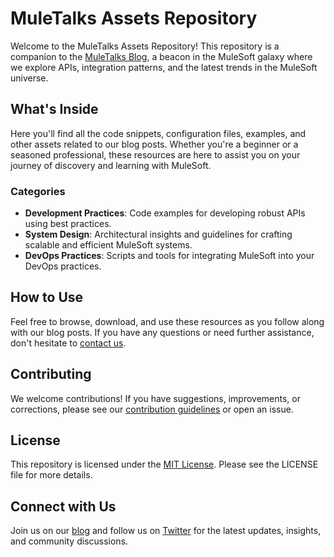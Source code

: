 # MuleTalks Assets Repository

Welcome to the MuleTalks Assets Repository! This repository is a companion to the [MuleTalks
Blog](https://muletalks.dev/blog/), a beacon in the MuleSoft galaxy where we explore APIs, integration patterns, and the
latest trends in the MuleSoft universe.

## What's Inside

Here you'll find all the code snippets, configuration files, examples, and other assets related to our blog posts.
Whether you're a beginner or a seasoned professional, these resources are here to assist you on your journey of
discovery and learning with MuleSoft.

### Categories

- **Development Practices**: Code examples for developing robust APIs using best practices.
- **System Design**: Architectural insights and guidelines for crafting scalable and efficient MuleSoft systems.
- **DevOps Practices**: Scripts and tools for integrating MuleSoft into your DevOps practices.

## How to Use

Feel free to browse, download, and use these resources as you follow along with our blog posts. If you have any
questions or need further assistance, don't hesitate to [contact us](https://muletalks.dev/contact/).

## Contributing

We welcome contributions! If you have suggestions, improvements, or corrections, please see our [contribution
guidelines](https://github.com/muletalks/public-assets/blob/main/CONTRIBUTING.md) or open an issue.

## License

This repository is licensed under the [MIT License](https://github.com/muletalks/public-assets/blob/main/LICENSE). Please see the LICENSE file for more details.

## Connect with Us

Join us on our [blog](https://muletalks.dev/blog) and follow us on [Twitter](https://twitter.com/muletalks) for the latest updates, insights, and community discussions.
